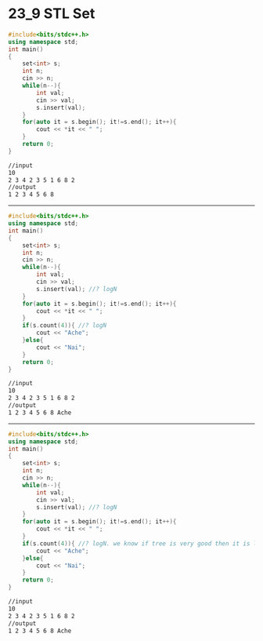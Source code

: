 # 23_9 STL Set
```c++
#include<bits/stdc++.h>
using namespace std;
int main()
{
    set<int> s;
    int n;
    cin >> n;
    while(n--){
        int val;
        cin >> val;
        s.insert(val);
    }
    for(auto it = s.begin(); it!=s.end(); it++){
        cout << *it << " ";
    }
    return 0;
}
```
```bash
//input
10
2 3 4 2 3 5 1 6 8 2
//output
1 2 3 4 5 6 8
```

----------------------------------------------------------------------------------------------------------

```c++
#include<bits/stdc++.h>
using namespace std;
int main()
{
    set<int> s;
    int n;
    cin >> n;
    while(n--){
        int val;
        cin >> val;
        s.insert(val); //? logN
    }
    for(auto it = s.begin(); it!=s.end(); it++){
        cout << *it << " ";
    }
    if(s.count(4)){ //? logN
        cout << "Ache";
    }else{
        cout << "Nai";
    }
    return 0;
}
```
```bash
//input
10
2 3 4 2 3 5 1 6 8 2
//output
1 2 3 4 5 6 8 Ache
```

----------------------------------------------------------------------------------------------------------

```c++
#include<bits/stdc++.h>
using namespace std;
int main()
{
    set<int> s;
    int n;
    cin >> n;
    while(n--){
        int val;
        cin >> val;
        s.insert(val); //? logN
    }
    for(auto it = s.begin(); it!=s.end(); it++){
        cout << *it << " ";
    }
    if(s.count(4)){ //? logN. we know if tree is very good then it is logN. Here set maintains a balanced tree thats why it's time complexity is logN
        cout << "Ache";
    }else{
        cout << "Nai";
    }
    return 0;
}
```
```bash
//input
10
2 3 4 2 3 5 1 6 8 2
//output
1 2 3 4 5 6 8 Ache
```